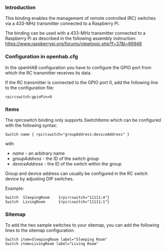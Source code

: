 ### Introduction
This binding enables the management of remote controlled (RC) switches via a 433-MHz transmitter connected to a Raspberry Pi.

The binding can be used with a 433-MHz transmitter connected to a Raspberry Pi as described in the following assembly instruction: https://www.raspberrypi.org/forums/viewtopic.php?f=37&t=66946

### Configuration in openhab.cfg
In the openHAB configuration you have to configure the GPIO port from which the RC transmitter receives its data.

If the RC transmitter is connected to the GPIO port 0, add the following line to the configuration file:
```
rpircswitch:gpioPin=0
```

### Items
The rpircswitch binding only supports *SwitchItems* which can be configured with the following syntax:
```
Switch name { rpircswitch="groupAddress:deviceAddress" }
```
with

 - *name* - an arbitrary name
 - *groupAddress* - the ID of the switch group
 - *deviceAddress* - the ID of the switch within the group

Group and device address can usually be configured in the RC switch device by adjusting DIP switches.

Example:
```
Switch	SleepingRoom	{rpircswitch="11111:4"}
Switch	LivingRoom		{rpircswitch="11111:1"}
```

### Sitemap
To add the two sample switches to your sitemap, you can add the following lines to the sitemap configuration:  
```
Switch item=SleepingRoom label="Sleeping Room"
Switch item=LivingRoom label="Living Room"
```